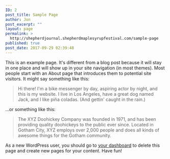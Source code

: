 ```yaml
---
ID: 2
post_title: Sample Page
author: Jon
post_excerpt: ""
layout: page
permalink: >
  http://shepherdjournal.shepherdmaplesyrupfestival.com/sample-page
published: true
post_date: 2017-09-29 02:39:48
---
```

This is an example page. It's different from a blog post because it will stay in one place and will show up in your site navigation (in most themes). Most people start with an About page that introduces them to potential site visitors. It might say something like this:

<blockquote>Hi there! I'm a bike messenger by day, aspiring actor by night, and this is my website. I live in Los Angeles, have a great dog named Jack, and I like pi&#241;a coladas. (And gettin' caught in the rain.)</blockquote>

...or something like this:

<blockquote>The XYZ Doohickey Company was founded in 1971, and has been providing quality doohickeys to the public ever since. Located in Gotham City, XYZ employs over 2,000 people and does all kinds of awesome things for the Gotham community.</blockquote>

As a new WordPress user, you should go to <a href="http://shepherdjournal.shepherdmaplesyrupfestival.com/wp-admin/">your dashboard</a> to delete this page and create new pages for your content. Have fun!
